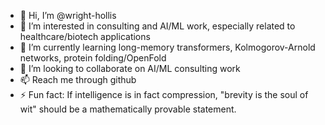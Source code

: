 - 👋 Hi, I’m @wright-hollis
- 👀 I’m interested in consulting and AI/ML work, especially related to healthcare/biotech applications
- 🌱 I’m currently learning long-memory transformers, Kolmogorov-Arnold networks, protein folding/OpenFold
- 💞️ I’m looking to collaborate on AI/ML consulting work
- 📫 Reach me through github
- ⚡ Fun fact: If intelligence is in fact compression, "brevity is the soul of wit" should be a mathematically provable statement.

<!---
wright-hollis/wright-hollis is a ✨ special ✨ repository because its `README.md` (this file) appears on your GitHub profile.
You can click the Preview link to take a look at your changes.
--->
